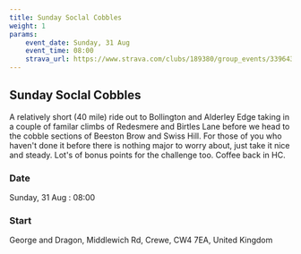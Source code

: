 ```yaml
---
title: Sunday Soclal Cobbles
weight: 1
params:
    event_date: Sunday, 31 Aug
    event_time: 08:00
    strava_url: https://www.strava.com/clubs/189380/group_events/3396433028014505278
---
```


## Sunday Soclal Cobbles 

A relatively short (40 mile) ride out to Bollington and Alderley Edge taking in a couple of familar climbs of Redesmere and Birtles Lane before we head to the cobble sections of Beeston Brow and Swiss Hill.  For those of you who haven&#39;t done it before there is nothing major to worry about, just take it nice and steady.  Lot&#39;s of bonus points for the challenge too.  Coffee back in HC.

### Date

Sunday, 31 Aug : 08:00

### Start

George and Dragon, Middlewich Rd, Crewe, CW4 7EA, United Kingdom


